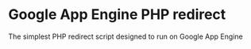 # Google App Engine PHP redirect
The simplest PHP redirect script designed to run on Google App Engine
